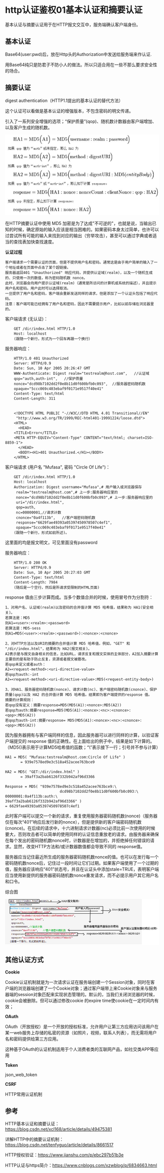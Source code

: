 # http认证鉴权01基本认证和摘要认证
基本认证与摘要认证用于在HTTP报文交互中，服务端确认客户端身份。

## 基本认证
Base64(user:pwd)后，放在Http头的Authorization中发送给服务端来作认证.

用Base64纯只是防君子不防小人的做法。所以只适合用在一些不那么要求安全性的场合。


## 摘要认证
digest authentication（HTTP1.1提出的基本认证的替代方法）

这个认证可以看做是基本认证的增强版本，不包含密码的明文传递。

引入了一系列安全增强的选项；“保护质量”(qop)、随机数计数器由客户端增加、以及客户生成的随机数。

![](_v_images/20200627125729352_1585331107.png)

在HTTP摘要认证中使用 MD5 加密是为了达成"不可逆的"，也就是说，当输出已知的时候，确定原始的输入应该是相当困难的。如果密码本身太过简单，也许可以过尝试所有可能的输入来找到对应的输出（穷举攻击），甚至可以通过字典或者适当的查找表加快查找速度。


**认证过程**

```
客户端请求一个需要认证的页面，但是不提供用户名和密码。通常这是由于用户简单的输入了一个地址或者在页面中点击了某个超链接。
服务器返回401 "Unauthorized" 响应代码，并提供认证域(realm)，以及一个随机生成的、只使用一次的数值，称为密码随机数 nonce。
此时，浏览器会向用户提示认证域(realm)（通常是所访问的计算机或系统的描述），并且提示用户名和密码。用户此时可以选择取消。
一旦提供了用户名和密码，客户端会重新发送同样的请求，但是添加了一个认证头包括了响应代码。
注意：客户端可能已经拥有了用户名和密码，因此不需要提示用户，比如以前存储在浏览器里的。
```

客户端请求 (无认证)：

```
    GET /dir/index.html HTTP/1.0
    Host: localhost
    (跟随一个新行，形式为一个回车再跟一个换行）
```
服务器响应：

```
    HTTP/1.0 401 Unauthorized
    Server: HTTPd/0.9
    Date: Sun, 10 Apr 2005 20:26:47 GMT
    WWW-Authenticate: Digest realm="testrealm@host.com",   //认证域
    qop="auth,auth-int",   //保护质量
    nonce="dcd98b7102dd2f0e8b11d0f600bfb0c093",  //服务器密码随机数
    opaque="5ccc069c403ebaf9f0171e9517f40e41"
    Content-Type: text/html
    Content-Length: 311


    <!DOCTYPE HTML PUBLIC "-//W3C//DTD HTML 4.01 Transitional//EN"
     "http://www.w3.org/TR/1999/REC-html401-19991224/loose.dtd">
    <HTML>
      <HEAD>
    <TITLE>Error</TITLE>
    <META HTTP-EQUIV="Content-Type" CONTENT="text/html; charset=ISO-8859-1">
      </HEAD>
      <BODY><H1>401 Unauthorized.</H1></BODY>
    </HTML>
```
客户端请求 (用户名 "Mufasa", 密码 "Circle Of Life")：

```
    GET /dir/index.html HTTP/1.0
    Host: localhost
    Authorization: Digest username="Mufasa",# 用户输入或浏览器保存
     realm="testrealm@host.com",# 上一步:服务器响应里的
     nonce="dcd98b7102dd2f0e8b11d0f600bfb0c093",# 上一步:服务器响应里的
     uri="/dir/index.html",
     qop=auth,
     nc=00000001,//请求计数
     cnonce="0a4f113b",   //客户端密码随机数
     response="6629fae49393a05397450978507c4ef1",
     opaque="5ccc069c403ebaf9f0171e9517f40e41"
    (跟随一个新行，形式如前所述)。
```
这里面的均是报文明文，可见里面没有password


服务器响应：

```
    HTTP/1.0 200 OK
    Server: HTTPd/0.9
    Date: Sun, 10 Apr 2005 20:27:03 GMT
    Content-Type: text/html
    Content-Length: 7984
    (随后是一个空行，然后是所请求受限制的HTML页面)
```

response 值由三步计算而成。当多个数值合并的时候，使用冒号作为分割符：

```
1、对用户名、认证域(realm)以及密码的合并值计算 MD5 哈希值，结果称为 HA1(安全相关)。
若算法是：MD5
则A1=<user>:<realm>:<password>
若算法是：MD5-sess
则A1=MD5(<user>:<realm>:<password>):<nonce>:<cnonce>

2、对HTTP方法以及URI的摘要的合并值计算 MD5 哈希值，例如，"GET" 和 "/dir/index.html"，结果称为 HA2(报文相关)。
A2表示是与报文自身相关的信息，比如URL，请求反复和报文实体的主体部分，A2加入摘要计算主要目的是有助于防止反复，资源或者报文被篡改。
若qop未定义或者auth：
A2=<request-method>:<uri-directive-value>
若qop为auth:-int
A2=<request-method>:<uri-directive-value>:MD5(<request-entity-body>)

3、对HA1、服务器密码随机数(nonce)、请求计数(nc)、客户端密码随机数(cnonce)、保护质量(qop)以及 HA2 的合并值计算 MD5 哈希值。结果即为客户端提供的response 值。
摘要的计算规则：
若qop没有定义：摘要response=MD5(MD5(A1):<nonce>:MD5(A2))
若qop为auth:摘要response=MD5(MD5(A1):<nonce>:<nc>:<cnonce>:<qop>:MD5(A2))
若qop为auth-int:摘要response= MD5(MD5(A1):<nonce>:<nc>:<cnonce>:<qop>:MD5(A2))
```

因为服务器拥有与客户端同样的信息，因此服务器可以进行同样的计算，以验证客户端提交的 response 值的正确性。在上面给出的例子中，结果是如下计算的。（MD5()表示用于计算MD5哈希值的函数；“\”表示接下一行；引号并不参与计算）

```
HA1 = MD5( "Mufasa:testrealm@host.com:Circle Of Life" )
       = 939e7578ed9e3c518a452acee763bce9

HA2 = MD5( "GET:/dir/index.html" )
       = 39aff3a2bab6126f332b942af96d3366

Response = MD5( "939e7578ed9e3c518a452acee763bce9:\
                         dcd98b7102dd2f0e8b11d0f600bfb0c093:\
00000001:0a4f113b:auth:\
39aff3a2bab6126f332b942af96d3366" )
= 6629fae49393a05397450978507c4ef1
```
此时客户端可以提交一个新的请求，重复使用服务器密码随机数(nonce)（服务器仅在每次“401”响应后发行新的nonce），但是提供新的客户端密码随机数(cnonce)。在后续的请求中，十六进制请求计数器(nc)必须比前一次使用的时候要大，否则攻击者可以简单的使用同样的认证信息重放老的请求。由服务器来确保在每个发出的密码随机数nonce时，计数器是在增加的，并拒绝掉任何错误的请求。显然，改变HTTP方法和/或计数器数值都会导致不同的 response值。

服务器应当记住最近所生成的服务器密码随机数nonce的值。也可以在发行每一个密码随机数nonce后，记住过一段时间让它们过期。如果客户端使用了一个过期的值，服务器应该响应“401”状态号，并且在认证头中添加stale=TRUE，表明客户端应当使用新提供的服务器密码随机数nonce重发请求，而不必提示用户其它用户名和口令。

综合图

![](_v_images/20200627131605225_24387858.png)


## 其他认证方式
**Cookie**

Cookie认证机制就是为一次请求认证在服务端创建一个Session对象，同时在客户端的浏览器端创建了一个Cookie对象；通过客户端带上来Cookie对象来与服务器端的session对象匹配来实现状态管理的。默认的，当我们关闭浏览器的时候，cookie会被删除。但可以通过修改cookie 的expire time使cookie在一定时间内有效；


**OAuth**

OAuth（开放授权）是一个开放的授权标准，允许用户让第三方应用访问该用户在某一web服务上存储的私密的资源（如照片，视频，联系人列表），而无需将用户名和密码提供给第三方应用。

这种基于OAuth的认证机制适用于个人消费者类的互联网产品，如社交类APP等应用


**Token**

json_web_token


**CSRF**

HTTP常用认证机制


## 参考
HTTP基本认证和摘要认证：https://blog.csdn.net/xcl168/article/details/49475381

详解HTTP中的摘要认证机制：https://blog.csdn.net/tenfyguo/article/details/8661517

HTTP授权验证：https://www.jianshu.com/p/ebc297b51b3e

HTTP认证与https简介：https://www.cnblogs.com/xzwblog/p/6834663.html


